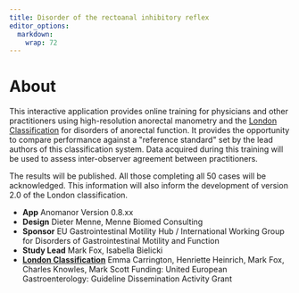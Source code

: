 ```yaml
---
title: Disorder of the rectoanal inhibitory reflex
editor_options: 
  markdown: 
    wrap: 72
---
```


# About

This interactive application provides online training for physicians and
other practitioners using high-resolution anorectal manometry and the
[London
Classification](https://onlinelibrary.wiley.com/doi/full/10.1111/nmo.13679)
for disorders of anorectal function. It provides the opportunity to
compare performance against a "reference standard" set by the lead
authors of this classification system. Data acquired during this
training will be used to assess inter-observer agreement between
practitioners.

The results will be published. All those completing all 50 cases will be
acknowledged. This information will also inform the development of
version 2.0 of the London classification.

-   **App** Anomanor Version 0.8.xx
-   **Design** Dieter Menne, Menne Biomed Consulting
-   **Sponsor** EU Gastrointestinal Motility Hub / International Working
    Group for Disorders of Gastrointestinal Motility and Function
-   **Study Lead** Mark Fox, Isabella Bielicki
-   [**London
    Classification**](https://onlinelibrary.wiley.com/doi/full/10.1111/nmo.13679)
    Emma Carrington, Henriette Heinrich, Mark Fox, Charles Knowles, Mark
    Scott Funding: United European Gastroenterology: Guideline
    Dissemination Activity Grant
